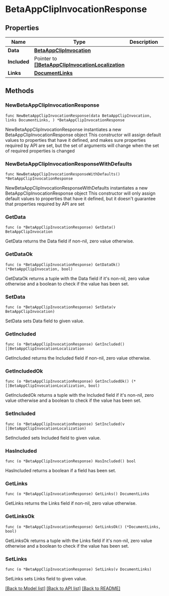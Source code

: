 # BetaAppClipInvocationResponse

## Properties

Name | Type | Description | Notes
------------ | ------------- | ------------- | -------------
**Data** | [**BetaAppClipInvocation**](BetaAppClipInvocation.md) |  | 
**Included** | Pointer to [**[]BetaAppClipInvocationLocalization**](BetaAppClipInvocationLocalization.md) |  | [optional] 
**Links** | [**DocumentLinks**](DocumentLinks.md) |  | 

## Methods

### NewBetaAppClipInvocationResponse

`func NewBetaAppClipInvocationResponse(data BetaAppClipInvocation, links DocumentLinks, ) *BetaAppClipInvocationResponse`

NewBetaAppClipInvocationResponse instantiates a new BetaAppClipInvocationResponse object
This constructor will assign default values to properties that have it defined,
and makes sure properties required by API are set, but the set of arguments
will change when the set of required properties is changed

### NewBetaAppClipInvocationResponseWithDefaults

`func NewBetaAppClipInvocationResponseWithDefaults() *BetaAppClipInvocationResponse`

NewBetaAppClipInvocationResponseWithDefaults instantiates a new BetaAppClipInvocationResponse object
This constructor will only assign default values to properties that have it defined,
but it doesn't guarantee that properties required by API are set

### GetData

`func (o *BetaAppClipInvocationResponse) GetData() BetaAppClipInvocation`

GetData returns the Data field if non-nil, zero value otherwise.

### GetDataOk

`func (o *BetaAppClipInvocationResponse) GetDataOk() (*BetaAppClipInvocation, bool)`

GetDataOk returns a tuple with the Data field if it's non-nil, zero value otherwise
and a boolean to check if the value has been set.

### SetData

`func (o *BetaAppClipInvocationResponse) SetData(v BetaAppClipInvocation)`

SetData sets Data field to given value.


### GetIncluded

`func (o *BetaAppClipInvocationResponse) GetIncluded() []BetaAppClipInvocationLocalization`

GetIncluded returns the Included field if non-nil, zero value otherwise.

### GetIncludedOk

`func (o *BetaAppClipInvocationResponse) GetIncludedOk() (*[]BetaAppClipInvocationLocalization, bool)`

GetIncludedOk returns a tuple with the Included field if it's non-nil, zero value otherwise
and a boolean to check if the value has been set.

### SetIncluded

`func (o *BetaAppClipInvocationResponse) SetIncluded(v []BetaAppClipInvocationLocalization)`

SetIncluded sets Included field to given value.

### HasIncluded

`func (o *BetaAppClipInvocationResponse) HasIncluded() bool`

HasIncluded returns a boolean if a field has been set.

### GetLinks

`func (o *BetaAppClipInvocationResponse) GetLinks() DocumentLinks`

GetLinks returns the Links field if non-nil, zero value otherwise.

### GetLinksOk

`func (o *BetaAppClipInvocationResponse) GetLinksOk() (*DocumentLinks, bool)`

GetLinksOk returns a tuple with the Links field if it's non-nil, zero value otherwise
and a boolean to check if the value has been set.

### SetLinks

`func (o *BetaAppClipInvocationResponse) SetLinks(v DocumentLinks)`

SetLinks sets Links field to given value.



[[Back to Model list]](../README.md#documentation-for-models) [[Back to API list]](../README.md#documentation-for-api-endpoints) [[Back to README]](../README.md)


